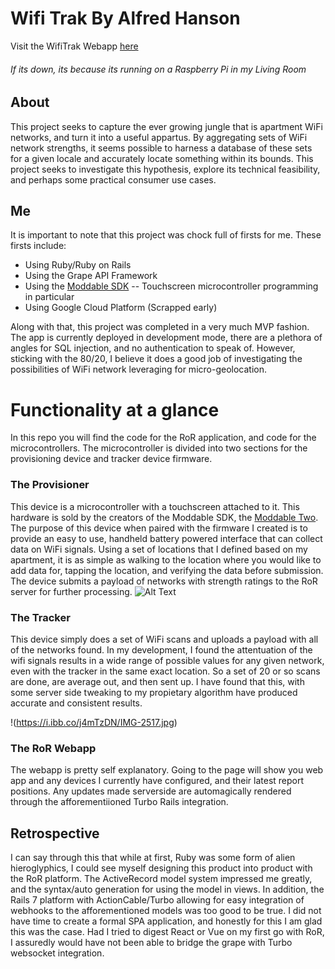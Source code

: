 # Wifi Trak By Alfred Hanson

Visit the WifiTrak Webapp [here]
###### _If its down, its because its running on a Raspberry Pi in my Living Room_

## About
This project seeks to capture the ever growing jungle that is apartment WiFi networks, and turn it into a useful appartus. By aggregating sets of WiFi network strengths, it seems possible to harness a database of these sets for a given locale and accurately locate something within its bounds. This project seeks to investigate this hypothesis, explore its technical feasibility, and perhaps some practical consumer use cases.

## Me
It is important to note that this project was chock full of firsts for me. These firsts include:
- Using Ruby/Ruby on Rails
- Using the Grape API Framework
- Using the [Moddable SDK]
-- Touchscreen microcontroller programming in particular
- Using Google Cloud Platform (Scrapped early)

Along with that, this project was completed in a very much MVP fashion. The app is currently deployed in development mode, there are a plethora of angles for SQL injection, and no authentication to speak of. However, sticking with the 80/20, I believe it does a good job of investigating the possibilities of WiFi network leveraging for micro-geolocation.

# Functionality at a glance
In this repo you will find the code for the RoR application, and code for the microcontrollers. The microcontroller is divided into two sections for the provisioning device and tracker device firmware.

### The Provisioner
This device is a microcontroller with a touchscreen attached to it. This hardware is sold by the creators of the Moddable SDK, the [Moddable Two]. The purpose of this device when paired with the firmware I created is to provide an easy to use, handheld battery powered interface that can collect data on WiFi signals. Using a set of locations that I defined based on my apartment, it is as simple as walking to the location where you would like to add data for, tapping the location, and verifying the data before submission. The device submits a payload of networks with strength ratings to the RoR server for further processing.
![Alt Text](https://media.giphy.com/media/eg5XXlMJ7c3885iFMk/giphy-downsized-large.gif)

### The Tracker
This device simply does a set of WiFi scans and uploads a payload with all of the networks found. In my development, I found the attentuation of the wifi signals results in a wide range of possible values for any given network, even with the tracker in the same exact location. So a set of 20 or so scans are done, are average out, and then sent up. I have found that this, with some server side tweaking to my propietary algorithm have produced accurate and consistent results.

!(https://i.ibb.co/j4mTzDN/IMG-2517.jpg)

### The RoR Webapp
The webapp is pretty self explanatory. Going to the page will show you web app and any devices I currently have configured, and their latest report positions. Any updates made serverside are automagically rendered through the afforementiioned Turbo Rails integration.

## Retrospective
I can say through this that while at first, Ruby was some form of alien hieroglyphics, I could see myself designing this product into product with the RoR platform. The ActiveRecord model system impressed me greatly, and the syntax/auto generation for using the model in views. In addition, the Rails 7 platform with ActionCable/Turbo allowing for easy integration of webhooks to the afforementioned models was too good to be true. I did not have time to create a formal SPA application, and honestly for this I am glad this was the case. Had I tried to digest React or Vue on my first go with RoR, I assuredly would have not been able to bridge the grape with Turbo websocket integration.

   [here]: <https://wifitrak.ngrok.io/devices/index>
   [Moddable SDK]: <https://www.moddable.com/>
   [Moddable Two]: <https://github.com/Moddable-OpenSource/moddable/blob/public/documentation/devices/moddable-two.md>
